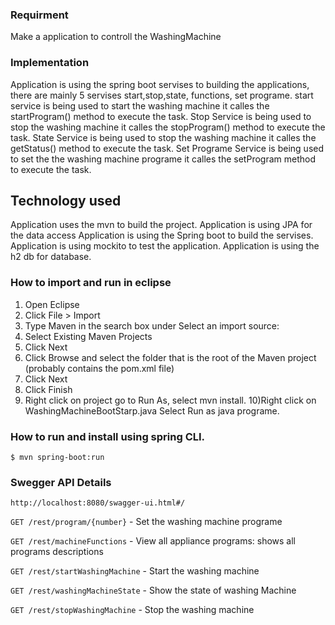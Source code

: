 ### Requirment
Make a application to controll the WashingMachine

### Implementation
Application is using the spring boot servises to building the applications, there are mainly 5 servises start,stop,state, functions, set programe.
start service is being used to start the washing machine it calles the startProgram() method to execute the task.
Stop Service is being used to stop the washing machine it calles the stopProgram() method to execute the task.
State  Service is being used to stop the washing machine it calles the getStatus() method to execute the task.
Set Programe Service is being used to set the  the washing machine  programe it calles the setProgram method to execute the task.


## Technology used
Application uses the mvn to build the project.
Application is using JPA for the data access
Application is using the Spring boot to build the servises.
Application is using mockito to test the application.
Application is using the h2 db for database.



### How to import and run in eclipse

1) Open Eclipse
2) Click File > Import
3) Type Maven in the search box under Select an import source:
4) Select Existing Maven Projects
5) Click Next
6) Click Browse and select the folder that is the root of the Maven project (probably contains the pom.xml file)
7) Click Next
8) Click Finish
9) Right click on project go to Run As, select mvn install.
10)Right click on WashingMachineBootStarp.java Select Run as java programe.

### How to run and install using spring CLI.

`$ mvn spring-boot:run`


### Swegger API Details

`http://localhost:8080/swagger-ui.html#/`


`GET /rest/program/{number}` - Set the washing machine programe

`GET /rest/machineFunctions` - View all appliance programs: shows all programs descriptions

`GET /rest/startWashingMachine` - Start the washing machine

`GET /rest/washingMachineState` - Show the state of washing Machine

`GET /rest/stopWashingMachine` - Stop the washing machine


